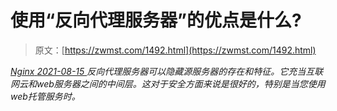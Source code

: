 <!--yml
category: 未分类
date: 0001-01-01 00:00:00
-->

# 使用“反向代理服务器”的优点是什么?

> 原文：[https://zwmst.com/1492.html](https://zwmst.com/1492.html)

   [ *Nginx* ](https://zwmst.com/nginx)*[ <time datetime="2021-08-15T11:40:59+08:00"> 2021-08-15 </time> ](https://zwmst.com/1492.html)  反向代理服务器可以隐藏源服务器的存在和特征。它充当互联网云和web服务器之间的中间层。这对于安全方面来说是很好的，特别是当您使用web托管服务时。*